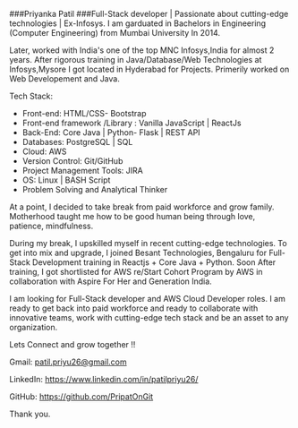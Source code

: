###Priyanka Patil 
###Full-Stack developer | Passionate about cutting-edge technologies | Ex-Infosys.
I am garduated in Bachelors in Engineering (Computer Engineering) from Mumbai University In 2014.

Later, worked with India's one of the top MNC Infosys,India for almost 2 years. After rigorous training in Java/Database/Web Technologies at Infosys,Mysore I got located in Hyderabad for Projects.
Primerily worked on Web Developement and Java.

Tech Stack:
* Front-end: HTML/CSS- Bootstrap
* Front-end framework /Library : Vanilla JavaScript | ReactJs
* Back-End: Core Java | Python- Flask | REST API
* Databases: PostgreSQL | SQL
* Cloud: AWS
* Version Control: Git/GitHub
* Project Management Tools: JIRA
* OS: Linux | BASH Script
* Problem Solving and Analytical Thinker

At a point, I decided to take break from paid workforce and grow family. Motherhood taught me how to be good human being through love, patience, mindfulness.

During my break, I upskilled myself in recent cutting-edge technologies. To get into mix and upgrade, I joined Besant Technologies, Bengaluru for Full-Stack Development training in Reactjs + Core Java + Python.
Soon After training, I got shortlisted for AWS re/Start Cohort Program by AWS in collaboration with Aspire For Her and Generation India.

I am looking for Full-Stack developer and AWS Cloud Developer roles. I am ready to get back into paid workforce and ready to collaborate with innovative teams, work with cutting-edge tech stack and be an asset to any organization.

Lets Connect and grow together !!

Gmail:    patil.priyu26@gmail.com

LinkedIn: https://www.linkedin.com/in/patilpriyu26/

GitHub:   https://github.com/PripatOnGit

Thank you.


